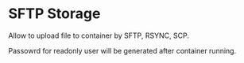 # SFTP Storage

Allow to upload file to container by SFTP, RSYNC, SCP.

Passowrd for readonly user will be generated after container running.
